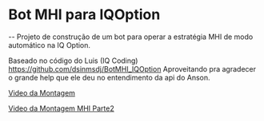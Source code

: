 # Bot MHI para IQOption
--
Projeto de construção de um bot para operar a estratégia MHI de modo automático na IQ Option.

Baseado no código do Luis (IQ Coding) https://github.com/dsinmsdj/BotMHI_IQOption
Aproveitando pra agradecer o grande help que ele deu no entendimento da api do Anson.

[Video da Montagem](https://youtu.be/_PKqW_NxkqY)

[Video da Montagem MHI Parte2](https://youtu.be/RpkF1j3RAds)
